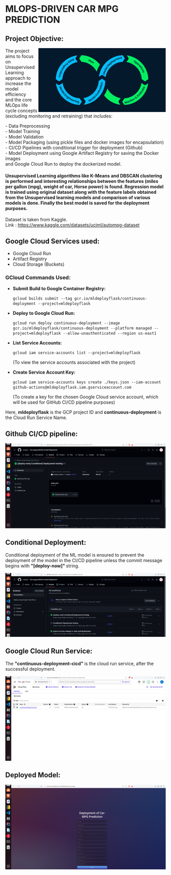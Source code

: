 # MLOPS-DRIVEN CAR MPG PREDICTION

<h2> Project Objective:</h2>

<img align="right" alt="Coding" width="400" src="https://github.com/surajsts/Car-mpg-prediction-model-Deployment/blob/bd191274d3a9650e6af6d50f297838c80bb2e419/Images/mlops.png">

<p>
The project aims to focus on Unsupervised Learning approach to increase the model efficiency <br>
and the core MLOps life cycle concepts (excluding monitoring and retraining) that includes: <br>
</p>
- Data Preprocessing<br>
- Model Training <br>
- Model Validation<br>
- Model Packaging (using pickle files and docker images for encapsulation) <br>
- CI/CD Pipelines with conditional trigger for deployment (Github)<br>
- Model Deployment using Google Artifact Registry for saving the Docker images <br>
  and Google Cloud Run to deploy the dockerized model.<br>

<p>
<h4> Unsupervised Learning algorithms like K-Means and DBSCAN clustering is performed and interesting relationships between the features (miles per gallon (mpg), weight of car, Horse power) is found. Regression model is trained using original dataset along with the feature labels obtained from the Unsupervised learning models and comparison of various models is done. Finally the best model is saved for the deployment purposes.</h4> 

Dataset is taken from Kaggle.<br> Link : https://www.kaggle.com/datasets/uciml/autompg-dataset</p>

<h2> Google Cloud Services used:</h2>

- Google Cloud Run <br>
- Artifact Registry <br>
- Cloud Storage (Buckets) <br>

<!-- <h3> gcloud commands used: </h3>

1)<h4>  gcloud builds submit --tag gcr.io/mldeployflask/continuous-deployment --project=mldeployflask <h4> <br>

2) <h4> gcloud run deploy continuous-deployment --image gcr.io/mldeployflask/continuous-deployment --platform managed --project=mldeployflask --allow-unauthenticated --region us-east1 <h4><br>

3)<h4>  gcloud iam service-accounts list --project=mldeployflask  <h4>

  (To view the service accounts associated with the project)

4) <h4> gcloud iam service-accounts keys create ./keys.json --iam-account github-actions@mldeployflask.iam gserviceaccount.com <h4>

  (To create key for the chosen google cloud service account, which will be used for Github CI/CD pipeline purposes)

Here, <strong>mldeployflask</strong> is the GCP project ID and <strong>continuous-deployment</strong> is the Cloud Run Service Name.  -->

<h3>GCloud Commands Used:</h3>

<ul>
  <li>
    <strong>Submit Build to Google Container Registry:</strong>
    <pre><code>gcloud builds submit --tag gcr.io/mldeployflask/continuous-deployment --project=mldeployflask</code></pre>
  </li>

  <li>
    <strong>Deploy to Google Cloud Run:</strong>
    <pre><code>gcloud run deploy continuous-deployment --image gcr.io/mldeployflask/continuous-deployment --platform managed --project=mldeployflask --allow-unauthenticated --region us-east1</code></pre>
  </li>

  <li>
    <strong>List Service Accounts:</strong>
    <pre><code>gcloud iam service-accounts list --project=mldeployflask</code></pre>
    <p>(To view the service accounts associated with the project)</p>
  </li>

  <li>
    <strong>Create Service Account Key:</strong>
    <pre><code>gcloud iam service-accounts keys create ./keys.json --iam-account github-actions@mldeployflask.iam.gserviceaccount.com</code></pre>
    <p>(To create a key for the chosen Google Cloud service account, which will be used for GitHub CI/CD pipeline purposes)</p>
  </li>
</ul>

<p>Here, <strong>mldeployflask</strong> is the GCP project ID and <strong>continuous-deployment</strong> is the Cloud Run Service Name.</p>




<h2> Github CI/CD pipeline: </h2>



![Github CICD](https://github.com/surajsts/Car-mpg-prediction-model-Deployment/blob/05657204ec40cf088b73db41e2f9654cf2cbf1d9/Images/GithubCICD.png)




<h2> Conditional Deployment: </h2>



Conditional deployment of the ML model is ensured to prevent the deployment of the model in the CI/CD pipeline unless the commit message begins with <strong> "[deploy-now]" </strong> string.
 

![Cond deploy](https://github.com/surajsts/Car-mpg-prediction-model-Deployment/blob/8ac8ff0369fd51d0c2aa8f6e3c3ae563268aa3d1/Images/ConditionalDeployment.png)




<h2> Google Cloud Run Service: </h2>



The <strong>"continuous-deployment-cicd" </strong> is the cloud run service, after the successful deployment.


![Cloud Run](https://github.com/surajsts/Car-mpg-prediction-model-Deployment/blob/8ac8ff0369fd51d0c2aa8f6e3c3ae563268aa3d1/Images/CloudRunService.png)




<h2> Deployed Model: </h2>



![Cloud Run](https://github.com/surajsts/Car-mpg-prediction-model-Deployment/blob/ef707f59b1d54d81fa7f57d4dde8a2a8e57cabd5/Images/DeployedModel.png)